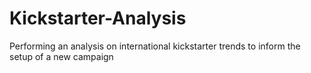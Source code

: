 # Kickstarter-Analysis
Performing an analysis on international kickstarter trends to inform the setup of a new campaign
